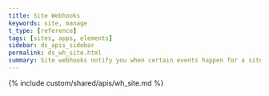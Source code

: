 ```yaml
---
title: Site Webhooks
keywords: site, manage
t_type: [reference]
tags: [sites, apps, elements]
sidebar: ds_apis_sidebar
permalink: ds_wh_site.html
summary: Site webhooks notify you when certain events happen for a site.
---
```

{% include custom/shared/apis/wh_site.md %}
